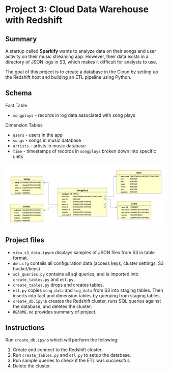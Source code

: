 # Project 3: Cloud Data Warehouse with Redshift

## Summary

A startup called **Sparkify** wants to analyze data on their songs and user activity on their music streaming app. However, their data exists in a directory of JSON logs in S3, which makes it difficult for analysts to use. 

The goal of this project is to create a database in the Cloud by setting up the Redshift host and building an ETL pipeline using Python. 

## Schema 

Fact Table

* `songplays` - records in log data associated with song plays 

Dimension Tables

* `users` - users in the app
* `songs` - songs in music database
* `artists` - artists in music database
* `time` - timestamps of records in `songplays` broken down into specific units

![ERD](Song_ERD.png)

## Project files

* `view_s3_data.ipynb` displays samples of JSON files from S3 in table format. 
* `dwh.cfg` contails all configuration data (access keys, cluster settings, S3 bucket/keys)
* `sql_queries.py` contains all sql queries, and is imported into `create_tables.py`  and `etl.py`.
* `create_tables.py` drops and creates tables.
* `etl.py` copies `song_data` and `log_data` from S3 into staging tables. Then inserts into fact and dimension tables by querying from staging tables.
* `create_db.ipynb` creates the Redshift cluster, runs SQL queries against the database, and deletes the cluster.
* `README.md` provides summary of project.

## Instructions

Run `create_db.ipynb` which will perform the following: 

1. Create and connect to the Redshift cluster. 
2. Run `create_tables.py` and `etl.py` to setup the database. 
3. Run sample queries to check if the ETL was successful. 
4. Delete the cluster.
